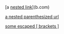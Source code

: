 [a [nested link](a.com)](b.com)

[a nested parenthesized url](a.com(()))

[some escaped \[ brackets \]](example.com) 